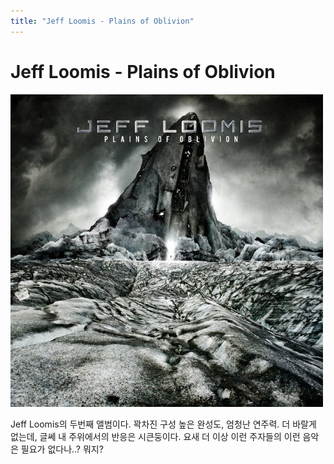 ```yaml
---
title: "Jeff Loomis - Plains of Oblivion"
---
```

# Jeff Loomis - Plains of Oblivion




![image](/assets/images/f1c1aa3c71637c4a9eb606ced8609292.jpg)




Jeff Loomis의 두번째 앨범이다. 꽉차진 구성 높은 완성도, 엄청난 연주력. 더 바랄게 없는데, 글쎄 내 주위에서의 반응은 시큰둥이다. 요새 더 이상 이런 주자들의 이런 음악은 필요가 없다나..? 뭐지?








